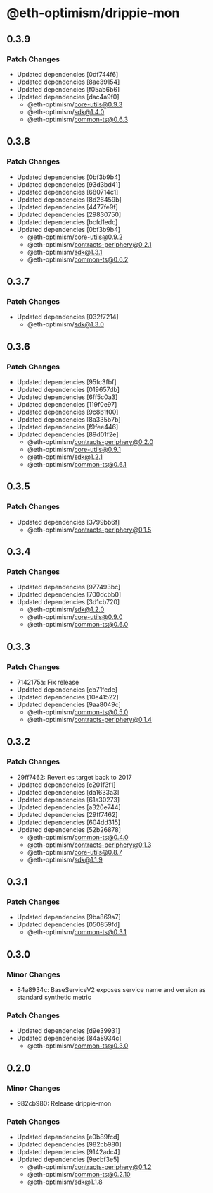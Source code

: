 # @eth-optimism/drippie-mon

## 0.3.9

### Patch Changes

- Updated dependencies [0df744f6]
- Updated dependencies [8ae39154]
- Updated dependencies [f05ab6b6]
- Updated dependencies [dac4a9f0]
  - @eth-optimism/core-utils@0.9.3
  - @eth-optimism/sdk@1.4.0
  - @eth-optimism/common-ts@0.6.3

## 0.3.8

### Patch Changes

- Updated dependencies [0bf3b9b4]
- Updated dependencies [93d3bd41]
- Updated dependencies [680714c1]
- Updated dependencies [8d26459b]
- Updated dependencies [4477fe9f]
- Updated dependencies [29830750]
- Updated dependencies [bcfd1edc]
- Updated dependencies [0bf3b9b4]
  - @eth-optimism/core-utils@0.9.2
  - @eth-optimism/contracts-periphery@0.2.1
  - @eth-optimism/sdk@1.3.1
  - @eth-optimism/common-ts@0.6.2

## 0.3.7

### Patch Changes

- Updated dependencies [032f7214]
  - @eth-optimism/sdk@1.3.0

## 0.3.6

### Patch Changes

- Updated dependencies [95fc3fbf]
- Updated dependencies [019657db]
- Updated dependencies [6ff5c0a3]
- Updated dependencies [119f0e97]
- Updated dependencies [9c8b1f00]
- Updated dependencies [8a335b7b]
- Updated dependencies [f9fee446]
- Updated dependencies [89d01f2e]
  - @eth-optimism/contracts-periphery@0.2.0
  - @eth-optimism/core-utils@0.9.1
  - @eth-optimism/sdk@1.2.1
  - @eth-optimism/common-ts@0.6.1

## 0.3.5

### Patch Changes

- Updated dependencies [3799bb6f]
  - @eth-optimism/contracts-periphery@0.1.5

## 0.3.4

### Patch Changes

- Updated dependencies [977493bc]
- Updated dependencies [700dcbb0]
- Updated dependencies [3d1cb720]
  - @eth-optimism/sdk@1.2.0
  - @eth-optimism/core-utils@0.9.0
  - @eth-optimism/common-ts@0.6.0

## 0.3.3

### Patch Changes

- 7142175a: Fix release
- Updated dependencies [cb71fcde]
- Updated dependencies [10e41522]
- Updated dependencies [9aa8049c]
  - @eth-optimism/common-ts@0.5.0
  - @eth-optimism/contracts-periphery@0.1.4

## 0.3.2

### Patch Changes

- 29ff7462: Revert es target back to 2017
- Updated dependencies [c201f3f1]
- Updated dependencies [da1633a3]
- Updated dependencies [61a30273]
- Updated dependencies [a320e744]
- Updated dependencies [29ff7462]
- Updated dependencies [604dd315]
- Updated dependencies [52b26878]
  - @eth-optimism/common-ts@0.4.0
  - @eth-optimism/contracts-periphery@0.1.3
  - @eth-optimism/core-utils@0.8.7
  - @eth-optimism/sdk@1.1.9

## 0.3.1

### Patch Changes

- Updated dependencies [9ba869a7]
- Updated dependencies [050859fd]
  - @eth-optimism/common-ts@0.3.1

## 0.3.0

### Minor Changes

- 84a8934c: BaseServiceV2 exposes service name and version as standard synthetic metric

### Patch Changes

- Updated dependencies [d9e39931]
- Updated dependencies [84a8934c]
  - @eth-optimism/common-ts@0.3.0

## 0.2.0

### Minor Changes

- 982cb980: Release drippie-mon

### Patch Changes

- Updated dependencies [e0b89fcd]
- Updated dependencies [982cb980]
- Updated dependencies [9142adc4]
- Updated dependencies [9ecbf3e5]
  - @eth-optimism/contracts-periphery@0.1.2
  - @eth-optimism/common-ts@0.2.10
  - @eth-optimism/sdk@1.1.8
